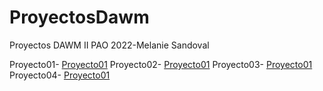 # ProyectosDawm
Proyectos DAWM II PAO 2022-Melanie Sandoval

Proyecto01- [Proyecto01](https://github.com/mtsandov/ProyectosDawm/tree/main/Proyecto01)
Proyecto02- [Proyecto01](https://github.com/mtsandov/ProyectosDawm/tree/main/Proyecto02)
Proyecto03- [Proyecto01](https://github.com/mtsandov/ProyectosDawm/tree/main/Proyecto03)
Proyecto04- [Proyecto01](https://github.com/mtsandov/ProyectosDawm/tree/main/Proyecto04)

